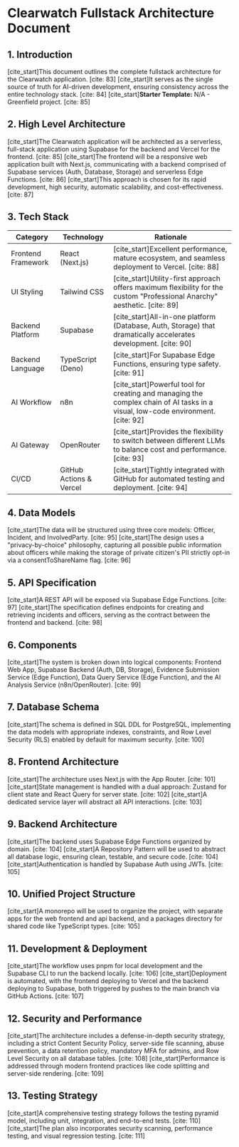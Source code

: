 # Clearwatch Fullstack Architecture Document

## 1. Introduction
[cite_start]This document outlines the complete fullstack architecture for the Clearwatch application. [cite: 83] [cite_start]It serves as the single source of truth for AI-driven development, ensuring consistency across the entire technology stack. [cite: 84]
[cite_start]**Starter Template:** N/A - Greenfield project. [cite: 85]

## 2. High Level Architecture
[cite_start]The Clearwatch application will be architected as a serverless, full-stack application using Supabase for the backend and Vercel for the frontend. [cite: 85] [cite_start]The frontend will be a responsive web application built with Next.js, communicating with a backend comprised of Supabase services (Auth, Database, Storage) and serverless Edge Functions. [cite: 86] [cite_start]This approach is chosen for its rapid development, high security, automatic scalability, and cost-effectiveness. [cite: 87]

## 3. Tech Stack
| Category | Technology | Rationale |
|---|---|---|
| Frontend Framework | React (Next.js) | [cite_start]Excellent performance, mature ecosystem, and seamless deployment to Vercel. [cite: 88] |
| UI Styling | Tailwind CSS | [cite_start]Utility-first approach offers maximum flexibility for the custom "Professional Anarchy" aesthetic. [cite: 89] |
| Backend Platform | Supabase | [cite_start]All-in-one platform (Database, Auth, Storage) that dramatically accelerates development. [cite: 90] |
| Backend Language | TypeScript (Deno) | [cite_start]For Supabase Edge Functions, ensuring type safety. [cite: 91] |
| AI Workflow | n8n | [cite_start]Powerful tool for creating and managing the complex chain of AI tasks in a visual, low-code environment. [cite: 92] |
| AI Gateway | OpenRouter | [cite_start]Provides the flexibility to switch between different LLMs to balance cost and performance. [cite: 93] |
| CI/CD | GitHub Actions & Vercel | [cite_start]Tightly integrated with GitHub for automated testing and deployment. [cite: 94] |

## 4. Data Models
[cite_start]The data will be structured using three core models: Officer, Incident, and InvolvedParty. [cite: 95] [cite_start]The design uses a "privacy-by-choice" philosophy, capturing all possible public information about officers while making the storage of private citizen's PII strictly opt-in via a consentToShareName flag. [cite: 96]

## 5. API Specification
[cite_start]A REST API will be exposed via Supabase Edge Functions. [cite: 97] [cite_start]The specification defines endpoints for creating and retrieving incidents and officers, serving as the contract between the frontend and backend. [cite: 98]

## 6. Components
[cite_start]The system is broken down into logical components: Frontend Web App, Supabase Backend (Auth, DB, Storage), Evidence Submission Service (Edge Function), Data Query Service (Edge Function), and the AI Analysis Service (n8n/OpenRouter). [cite: 99]

## 7. Database Schema
[cite_start]The schema is defined in SQL DDL for PostgreSQL, implementing the data models with appropriate indexes, constraints, and Row Level Security (RLS) enabled by default for maximum security. [cite: 100]

## 8. Frontend Architecture
[cite_start]The architecture uses Next.js with the App Router. [cite: 101] [cite_start]State management is handled with a dual approach: Zustand for client state and React Query for server state. [cite: 102] [cite_start]A dedicated service layer will abstract all API interactions. [cite: 103]

## 9. Backend Architecture
[cite_start]The backend uses Supabase Edge Functions organized by domain. [cite: 104] [cite_start]A Repository Pattern will be used to abstract all database logic, ensuring clean, testable, and secure code. [cite: 104] [cite_start]Authentication is handled by Supabase Auth using JWTs. [cite: 105]

## 10. Unified Project Structure
[cite_start]A monorepo will be used to organize the project, with separate apps for the web frontend and api backend, and a packages directory for shared code like TypeScript types. [cite: 105]

## 11. Development & Deployment
[cite_start]The workflow uses pnpm for local development and the Supabase CLI to run the backend locally. [cite: 106] [cite_start]Deployment is automated, with the frontend deploying to Vercel and the backend deploying to Supabase, both triggered by pushes to the main branch via GitHub Actions. [cite: 107]

## 12. Security and Performance
[cite_start]The architecture includes a defense-in-depth security strategy, including a strict Content Security Policy, server-side file scanning, abuse prevention, a data retention policy, mandatory MFA for admins, and Row Level Security on all database tables. [cite: 108] [cite_start]Performance is addressed through modern frontend practices like code splitting and server-side rendering. [cite: 109]

## 13. Testing Strategy
[cite_start]A comprehensive testing strategy follows the testing pyramid model, including unit, integration, and end-to-end tests. [cite: 110] [cite_start]The plan also incorporates security scanning, performance testing, and visual regression testing. [cite: 111]